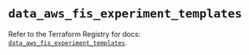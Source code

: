 # `data_aws_fis_experiment_templates`

Refer to the Terraform Registry for docs: [`data_aws_fis_experiment_templates`](https://registry.terraform.io/providers/hashicorp/aws/6.12.0/docs/data-sources/fis_experiment_templates).
